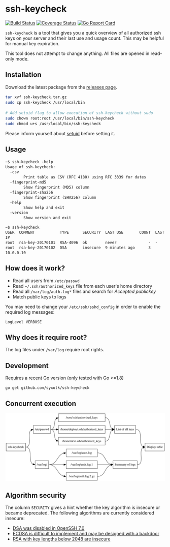 # ssh-keycheck

[![Build Status](https://travis-ci.org/syxolk/ssh-keycheck.svg?branch=master)](https://travis-ci.org/syxolk/ssh-keycheck)
[![Coverage Status](https://coveralls.io/repos/github/syxolk/ssh-keycheck/badge.svg)](https://coveralls.io/github/syxolk/ssh-keycheck)
[![Go Report Card](https://goreportcard.com/badge/github.com/syxolk/ssh-keycheck)](https://goreportcard.com/report/github.com/syxolk/ssh-keycheck)

`ssh-keycheck` is a tool that gives you a quick overview of all authorized
ssh keys on your server and their last use and usage count. This may be
helpful for manual key expiration.

This tool does not attempt to change anything. All files are opened in read-only
mode.

## Installation

Download the latest package from the [releases page](https://github.com/syxolk/ssh-keycheck/releases).

```sh
tar xvf ssh-keycheck.tar.gz
sudo cp ssh-keycheck /usr/local/bin

# Add setuid flag to allow execution of ssh-keycheck without sudo
sudo chown root:root /usr/local/bin/ssh-keycheck
sudo chmod u+s /usr/local/bin/ssh-keycheck
```

Please inform yourself about [setuid](https://en.wikipedia.org/wiki/Setuid) before setting it.

## Usage

```
~$ ssh-keycheck -help
Usage of ssh-keycheck:
  -csv
        Print table as CSV (RFC 4180) using RFC 3339 for dates
  -fingerprint-md5
        Show fingerprint (MD5) column
  -fingerprint-sha256
        Show fingerprint (SHA256) column
  -help
        Show help and exit
  -version
        Show version and exit
```

```
~$ ssh-keycheck
USER  COMMENT           TYPE      SECURITY  LAST USE       COUNT  LAST IP
root  rsa-key-20170101  RSA-4096  ok        never              -  -
root  rsa-key-20170102  DSA       insecure  9 minutes ago      3  10.0.0.10
```

## How does it work?
- Read all users from `/etc/passwd`
- Read `~/.ssh/authorized_keys` file from each user's home directory
- Read all `/var/log/auth.log*` files and search for *Accepted publickey*
- Match public keys to logs

You may need to change your `/etc/ssh/sshd_config` in order to enable the
required log messages:
```
LogLevel VERBOSE
```

## Why does it require root?
The log files under `/var/log` require root rights.

## Development
Requires a recent Go version (only tested with Go >=1.8)

```
go get github.com/syxolk/ssh-keycheck
```

## Concurrent execution

![execution graph](./docs/execution.svg)

## Algorithm security

The column `SECURITY` gives a hint whether the key algorithm is
insecure or became deprecated. The following algorithms are currently
considered insecure:

- [DSA was disabled in OpenSSH 7.0](https://www.gentoo.org/support/news-items/2015-08-13-openssh-weak-keys.html)
- [ECDSA is difficult to implement and may be designed with a backdoor](https://wiki.archlinux.org/index.php/SSH_keys#ECDSA)
- [RSA with key lengths below 2048 are insecure](https://www.keylength.com/en/4/)
